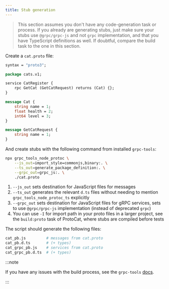 ```yaml
---
title: Stub generation
---
```


> This section assumes you don't have any code-generation task or process. If you already are generating stubs, just make sure your stubs use `@grpc/grpc-js` and not `grpc` implementation, and that you have TypeScript definitions as well. If doubtful, compare the build task to the one in this section.

Create a `cat.proto` file:

```protobuf
syntax = "proto3";

package cats.v1;

service CatRegister {
    rpc GetCat (GetCatRequest) returns (Cat) {};
}

message Cat {
    string name = 1;
    float health = 2;
    int64 level = 3;
}

message GetCatRequest {
    string name = 1;
}
```

And create stubs with the following command from installed `grpc-tools`:

```bash
npx grpc_tools_node_protoc \
    --js_out=import_style=commonjs,binary:. \
    --ts_out=generate_package_definition:. \
    --grpc_out=grpc_js:. \
    ./cat.proto
```

1. `--js_out` sets destination for JavaScript files for messages
1. `--ts_out` generates the relevant `d.ts` files without needing to mention `grpc_tools_node_protoc_ts` explicitly
1. `--grpc_out` sets destination for JavaScript files for gRPC services, sets to use `@grpc/grpc-js` implementation (instead of deprecated `grpc`)
1. You can use `-I` for import path in your proto files in a larger project, see the `build:proto` task of ProtoCat, where stubs are compiled before tests

The script should generate the following files:

```bash
cat_pb.js         # messages from cat.proto
cat_pb.d.ts       # (+ types)
cat_grpc_pb.js    # services from cat.proto
cat_grpc_pb.d.ts  # (+ types)
```

:::note

If you have any issues with the build process, see the `grpc-tools` [docs](https://github.com/grpc/grpc-node/tree/master/packages/grpc-tools).

:::

